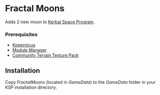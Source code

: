 # Fractal Moons
Adds 2 new moon to [Kerbal Space Program](https://www.kerbalspaceprogram.com/).

### Prerequisites
* [Kopernicus](https://github.com/Kopernicus/Kopernicus/releases)
* [Module Manager](https://forum.kerbalspaceprogram.com/index.php?/topic/50533-*)
* [Community Terrain Texture Pack](https://github.com/Galileo88/Community-Terrain-Texture-Pack/releases)

## Installation
Copy _FractalMoons_ (located in _GameData_) to the _GameData_ folder in your KSP installation directory.
